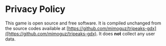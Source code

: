 # Privacy Policy

This game is open source and free software. It is compiled unchanged from the source codes available at [https://github.com/mimoguz/tripeaks-gdx]([https://github.com/mimoguz/tripeaks-gdx). It does **not** collect any user data.
